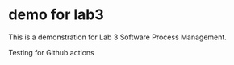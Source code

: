 # demo for lab3

This is a demonstration for Lab 3 Software Process Management.

Testing for Github actions
